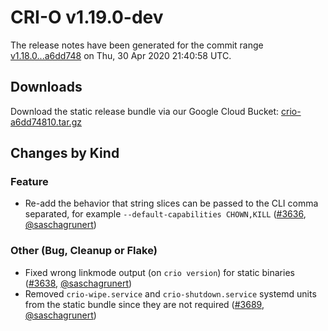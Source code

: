 # CRI-O v1.19.0-dev

The release notes have been generated for the commit range
[v1.18.0...a6dd748](https://github.com/cri-o/cri-o/compare/v1.18.0...a6dd748101b65fadb3f067ee14cb4bb3a029fe81) on Thu, 30 Apr 2020 21:40:58 UTC.

## Downloads

Download the static release bundle via our Google Cloud Bucket:
[crio-a6dd74810.tar.gz][0]

[0]: https://storage.googleapis.com/k8s-conform-cri-o/artifacts/crio-a6dd74810.tar.gz

## Changes by Kind

### Feature

- Re-add the behavior that string slices can be passed to the CLI comma separated, for example `--default-capabilities CHOWN,KILL` ([#3636](https://github.com/cri-o/cri-o/pull/3636), [@saschagrunert](https://github.com/saschagrunert))

### Other (Bug, Cleanup or Flake)

- Fixed wrong linkmode output (on `crio version`) for static binaries ([#3638](https://github.com/cri-o/cri-o/pull/3638), [@saschagrunert](https://github.com/saschagrunert))
- Removed `crio-wipe.service` and `crio-shutdown.service` systemd units from the static bundle since they are not required ([#3689](https://github.com/cri-o/cri-o/pull/3689), [@saschagrunert](https://github.com/saschagrunert))